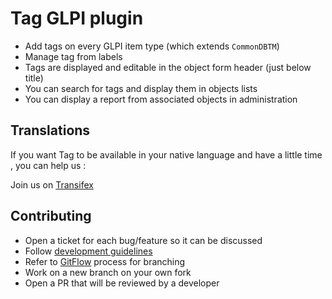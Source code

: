 # Tag GLPI plugin

* Add tags on every GLPI item type (which extends `CommonDBTM`)
* Manage tag from labels
* Tags are displayed and editable in the object form header (just below title)
* You can search for tags and display them in objects lists
* You can display a report from associated objects in administration

## Translations

If you want Tag to be available in your native language and have a little time , you can help us :

Join us on [Transifex](https://www.transifex.com/teclib/glpi-plugin-tag/)

## Contributing

* Open a ticket for each bug/feature so it can be discussed
* Follow [development guidelines](http://glpi-developer-documentation.readthedocs.io/en/latest/plugins/index.html)
* Refer to [GitFlow](http://git-flow.readthedocs.io/) process for branching
* Work on a new branch on your own fork
* Open a PR that will be reviewed by a developer
